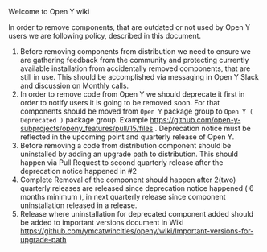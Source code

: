 Welcome to Open Y wiki

In order to remove components, that are outdated or not used by Open Y users we are following policy, described in this document.

1. Before removing components from distribution we need to ensure we are gathering feedback from the community and protecting currently available installation from accidentally removed components, that are still in use. This should be accomplished via messaging in Open Y Slack and discussion on Monthly calls.
2. In order to remove code from Open Y we should deprecate it first in order to notify users it is going to be removed soon. For that components should be moved from `Open Y` package group to `Open Y ( Deprecated )` package group. Example https://github.com/open-y-subprojects/openy_features/pull/15/files . Deprecation notice must be reflected in the upcoming point and quarterly release of Open Y.
3. Before removing a code from distribution component should be uninstalled by adding an upgrade path to distribution. This should happen via Pull Request to second quarterly release after the deprecation notice happened in #2
4. Complete Removal of the component should happen after 2(two) quarterly releases are released since deprecation notice happened ( 6 months minimum ), in next quarterly release since component uninstallation released in a release.
5. Release where uninstallation for deprecated component added should be added to important versions document in Wiki https://github.com/ymcatwincities/openy/wiki/Important-versions-for-upgrade-path
